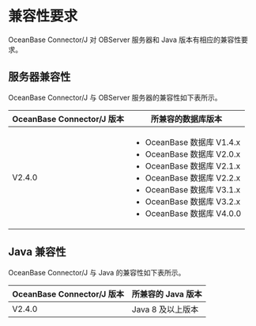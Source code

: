 # 兼容性要求 

OceanBase Connector/J 对 OBServer 服务器和 Java 版本有相应的兼容性要求。

## 服务器兼容性 

OceanBase Connector/J 与 OBServer 服务器的兼容性如下表所示。


| **OceanBase Connector/J 版本** |       **所兼容的数据库版本**    |
|----------------------------------|-------------------------------------|
| V2.4.0                           | <ul><li> OceanBase 数据库 V1.4.x </li>  <li> OceanBase 数据库 V2.0.x</li>   <li> OceanBase 数据库 V2.1.x</li>   <li> OceanBase 数据库 V2.2.x </li>  <li> OceanBase 数据库 V3.1.x</li>   <li> OceanBase 数据库 V3.2.x </li>   <li> OceanBase 数据库 V4.0.0</li> </ul>   |



## Java 兼容性 

OceanBase Connector/J 与 Java 的兼容性如下表所示。

| **OceanBase Connector/J 版本** |          **所兼容的 Java 版本**         |
|----------------------------------|-----------------------------------------|
| V2.4.0           | Java 8 及以上版本 |



